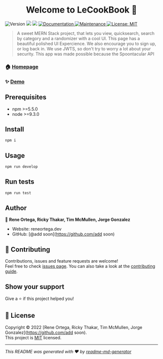<h1 align="center">Welcome to LeCookBook 👋</h1>
<p>
  <img alt="Version" src="https://img.shields.io/badge/version-v1.0.0-blue.svg?cacheSeconds=2592000" />
  <img src="https://img.shields.io/badge/npm-%3E%3D5.5.0-blue.svg" />
  <img src="https://img.shields.io/badge/node-%3E%3D9.3.0-blue.svg" />
  <a href="https://github.com/Rini0404/LeCookBook" target="_blank">
    <img alt="Documentation" src="https://img.shields.io/badge/documentation-yes-brightgreen.svg" />
  </a>
  <a href="https://github.com/kefranabg/readme-md-generator/graphs/commit-activity" target="_blank">
    <img alt="Maintenance" src="https://img.shields.io/badge/Maintained%3F-yes-green.svg" />
  </a>
  <a href="https://github.com/kefranabg/readme-md-generator/blob/master/LICENSE" target="_blank">
    <img alt="License: MIT" src="https://img.shields.io/github/license/add soon/LeCookBook" />
  </a>
</p>

> A sweet MERN Stack project, that lets you view, quicksearch, search by category and a randomizer with a cool UI. This page has a beautiful polished UI Expercience. We also encourage you to sign up, or log back in. We use JWTS, so don't try to worry a lot about your security. This app was made possible because the Spoontacular API

### 🏠 [Homepage](https://github.com/Rini0404/LeCookBook)

### ✨ [Demo](n/a)

## Prerequisites

- npm >=5.5.0
- node >=9.3.0

## Install

```sh
npm i 
```

## Usage

```sh
npm run develop 
```

## Run tests

```sh
npm run test 
```

## Author

👤 **Rene Ortega, Ricky Thakar, Tim McMullen, Jorge Gonzalez**

* Website: reneortega.dev
* GitHub: [@add soon](https://github.com/add soon)

## 🤝 Contributing

Contributions, issues and feature requests are welcome!<br />Feel free to check [issues page](https://github.com/kefranabg/readme-md-generator/issues). You can also take a look at the [contributing guide](https://github.com/kefranabg/readme-md-generator/blob/master/CONTRIBUTING.md).

## Show your support

Give a ⭐️ if this project helped you!

## 📝 License

Copyright © 2022 [Rene Ortega, Ricky Thakar, Tim McMullen, Jorge Gonzalez](https://github.com/add soon).<br />
This project is [MIT](https://github.com/kefranabg/readme-md-generator/blob/master/LICENSE) licensed.

***
_This README was generated with ❤️ by [readme-md-generator](https://github.com/kefranabg/readme-md-generator)_